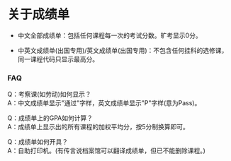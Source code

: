# 关于成绩单 <!-- {docsify-ignore} -->

- 中文全部成绩单：包括任何课程每一次的考试分数。旷考显示0分。

- 中英文成绩单(出国专用)/英文成绩单(出国专用)：不包含任何挂科的选修课，同一课程代码只显示最高分。

### FAQ <!-- {docsify-ignore} -->

Q：考察课(如劳动)如何显示？  
A：中文成绩单显示"通过"字样，英文成绩单显示"P"字样(意为Pass)。  

Q：成绩单上的GPA如何计算？  
A：成绩单上显示出的所有课程的加权平均分，按5分制换算即可。  

Q：成绩单如何开具？  
A：自助打印机。(有传言说档案馆可以翻译成绩单，但已不能删除课程。)  


